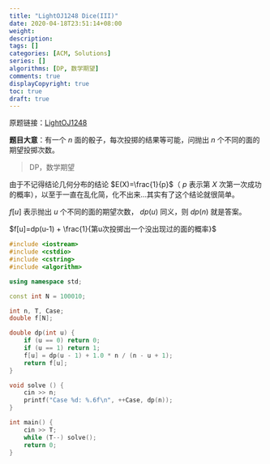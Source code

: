 ```yaml
---
title: "LightOJ1248 Dice(III)"
date: 2020-04-18T23:51:14+08:00
weight: 
description:
tags: []
categories: [ACM, Solutions]
series: []
algorithms: [DP, 数学期望]
comments: true
displayCopyright: true
toc: true
draft: true
---
```


原题链接：[LightOJ1248](http://lightoj.com/login_main.php?url=volume_showproblem.php?problem=1248)

**题目大意**：有一个 $n$ 面的骰子，每次投掷的结果等可能，问抛出 $n$ 个不同的面的期望投掷次数。

<!--more-->

> DP，数学期望

由于不记得结论几何分布的结论 $E(X)=\frac{1}{p}$（ $p$ 表示第 $X$ 次第一次成功的概率），以至于一直在乱化简，化不出来...其实有了这个结论就很简单。

$f[u]$ 表示抛出 $u$ 个不同的面的期望次数， $dp(u)$ 同义，则 $dp(n)$ 就是答案。

$f[u]=dp(u-1) + \frac{1}{第u次投掷出一个没出现过的面的概率}$

```cpp
#include <iostream>
#include <cstdio>
#include <cstring>
#include <algorithm>

using namespace std;

const int N = 100010;

int n, T, Case;
double f[N];

double dp(int u) {
    if (u == 0) return 0;
    if (u == 1) return 1;
    f[u] = dp(u - 1) + 1.0 * n / (n - u + 1);
    return f[u];
}

void solve () {
    cin >> n;
    printf("Case %d: %.6f\n", ++Case, dp(n));
}

int main() {
    cin >> T;
    while (T--) solve();
    return 0;
}
```

